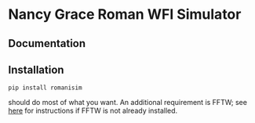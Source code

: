 # Nancy Grace Roman WFI Simulator

## Documentation



## Installation

    pip install romanisim

should do most of what you want.  An additional requirement is FFTW;
see [here](https://galsim-developers.github.io/GalSim/_build/html/install_pip.html?#installing-fftw)
for instructions if FFTW is not already installed.
